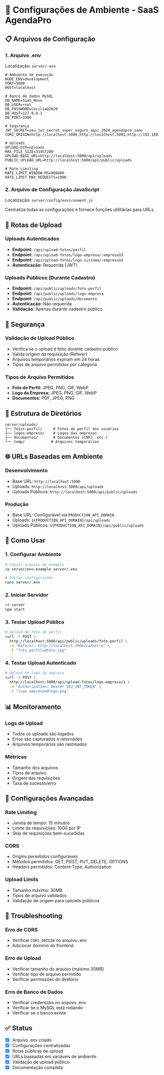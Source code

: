 # 🔧 Configurações de Ambiente - SaaS AgendaPro

## 📋 Arquivos de Configuração

### **1. Arquivo .env**
Localização: `server/.env`

```env
# Ambiente de execução
NODE_ENV=development
PORT=5000
HOST=localhost

# Banco de dados MySQL
DB_NAME=SaaS_Novo
DB_USER=root
DB_PASSWORD=Cecilia@2020
DB_HOST=127.0.0.1
DB_PORT=3306

# Segurança
JWT_SECRET=seu_jwt_secret_super_seguro_aqui_2024_agendapro_saas
CORS_ORIGIN=http://localhost:3000,http://localhost:5001,http://192.168.0.7:3000

# Uploads
UPLOAD_DIR=uploads
MAX_FILE_SIZE=31457280
UPLOAD_BASE_URL=http://localhost:5000/api/uploads
PUBLIC_UPLOAD_URL=http://localhost:5000/api/public/uploads

# Rate Limiting
RATE_LIMIT_WINDOW_MS=900000
RATE_LIMIT_MAX_REQUESTS=1000
```

### **2. Arquivo de Configuração JavaScript**
Localização: `server/config/environment.js`

Centraliza todas as configurações e fornece funções utilitárias para URLs.

## 🚀 Rotas de Upload

### **Uploads Autenticados**
- **Endpoint:** `/api/upload-fotos/perfil`
- **Endpoint:** `/api/upload-fotos/logo-empresa/:empresaId`
- **Endpoint:** `/api/upload-fotos/logo-sistema/:empresaId`
- **Autenticação:** Requerida (JWT)

### **Uploads Públicos (Durante Cadastro)**
- **Endpoint:** `/api/public/uploads/foto-perfil`
- **Endpoint:** `/api/public/uploads/logo-empresa`
- **Endpoint:** `/api/public/uploads/documento`
- **Autenticação:** Não requerida
- **Validação:** Apenas durante cadastro público

## 🔐 Segurança

### **Validação de Upload Público**
- Verifica se o upload é feito durante cadastro público
- Valida origem da requisição (Referer)
- Arquivos temporários expiram em 24 horas
- Tipos de arquivo permitidos por categoria

### **Tipos de Arquivo Permitidos**
- **Foto de Perfil:** JPEG, PNG, GIF, WebP
- **Logo da Empresa:** JPEG, PNG, GIF, WebP
- **Documentos:** PDF, JPEG, PNG

## 📁 Estrutura de Diretórios

```
server/uploads/
├── fotos-perfil/     # Fotos de perfil dos usuários
├── logos-empresa/    # Logos das empresas
├── documentos/       # Documentos (CNPJ, etc.)
└── temp/            # Arquivos temporários
```

## 🌐 URLs Baseadas em Ambiente

### **Desenvolvimento**
- Base URL: `http://localhost:5000`
- Uploads: `http://localhost:5000/api/uploads`
- Uploads Públicos: `http://localhost:5000/api/public/uploads`

### **Produção**
- Base URL: Configurável via `PRODUCTION_API_DOMAIN`
- Uploads: `${PRODUCTION_API_DOMAIN}/api/uploads`
- Uploads Públicos: `${PRODUCTION_API_DOMAIN}/api/public/uploads`

## 🔄 Como Usar

### **1. Configurar Ambiente**
```bash
# Copiar arquivo de exemplo
cp server/env.example server/.env

# Editar configurações
nano server/.env
```

### **2. Iniciar Servidor**
```bash
cd server
npm start
```

### **3. Testar Upload Público**
```bash
# Upload de foto de perfil
curl -X POST \
  http://localhost:5000/api/public/uploads/foto-perfil \
  -H "Referer: http://localhost:3000/cadastro" \
  -F "foto_perfil=@foto.jpg"
```

### **4. Testar Upload Autenticado**
```bash
# Upload de logo da empresa
curl -X POST \
  http://localhost:5000/api/upload-fotos/logo-empresa/1 \
  -H "Authorization: Bearer SEU_JWT_TOKEN" \
  -F "logo_empresa=@logo.png"
```

## 📊 Monitoramento

### **Logs de Upload**
- Todos os uploads são logados
- Erros são capturados e retornados
- Arquivos temporários são rastreados

### **Métricas**
- Tamanho dos arquivos
- Tipos de arquivo
- Origem das requisições
- Taxa de sucesso/erro

## 🔧 Configurações Avançadas

### **Rate Limiting**
- Janela de tempo: 15 minutos
- Limite de requisições: 1000 por IP
- Skip de requisições bem-sucedidas

### **CORS**
- Origins permitidos configuráveis
- Métodos permitidos: GET, POST, PUT, DELETE, OPTIONS
- Headers permitidos: Content-Type, Authorization

### **Upload Limits**
- Tamanho máximo: 30MB
- Tipos de arquivo validados
- Validação de origem para uploads públicos

## 🚨 Troubleshooting

### **Erro de CORS**
- Verificar `CORS_ORIGIN` no arquivo .env
- Adicionar domínio do frontend

### **Erro de Upload**
- Verificar tamanho do arquivo (máximo 30MB)
- Verificar tipo de arquivo permitido
- Verificar permissões do diretório

### **Erro de Banco de Dados**
- Verificar credenciais no arquivo .env
- Verificar se o MySQL está rodando
- Verificar se o banco existe

## ✅ Status

- [x] Arquivo .env criado
- [x] Configurações centralizadas
- [x] Rotas públicas de upload
- [x] URLs baseadas em variáveis de ambiente
- [x] Validação de upload público
- [x] Documentação completa
